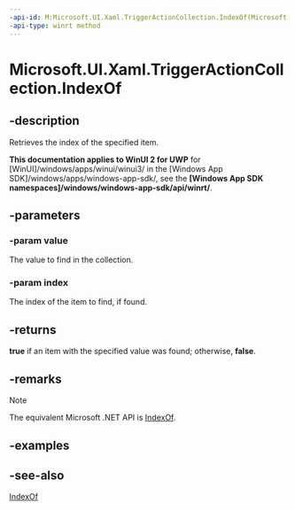 ```yaml
---
-api-id: M:Microsoft.UI.Xaml.TriggerActionCollection.IndexOf(Microsoft.UI.Xaml.TriggerAction,System.UInt32@)
-api-type: winrt method
---
```


<!-- Method syntax
public bool IndexOf(Windows.UI.Xaml.TriggerAction value, System.UInt32 index)
-->

# Microsoft.UI.Xaml.TriggerActionCollection.IndexOf

## -description
Retrieves the index of the specified item.

**This documentation applies to WinUI 2 for UWP** for [WinUI]/windows/apps/winui/winui3/ in the [Windows App SDK]/windows/apps/windows-app-sdk/, see the **[Windows App SDK namespaces]/windows/windows-app-sdk/api/winrt/**.

## -parameters
### -param value
The value to find in the collection.

### -param index
The index of the item to find, if found.

## -returns
**true** if an item with the specified value was found; otherwise, **false**.

## -remarks
> [!NOTE]
> The equivalent Microsoft .NET  API is [IndexOf](triggeractioncollection_indexof_1.md).

## -examples

## -see-also
[IndexOf](triggeractioncollection_indexof_1.md)
